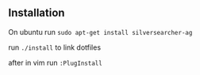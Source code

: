 ## Installation

On ubuntu run `sudo apt-get install silversearcher-ag`

run `./install` to link dotfiles

after in vim run `:PlugInstall`
